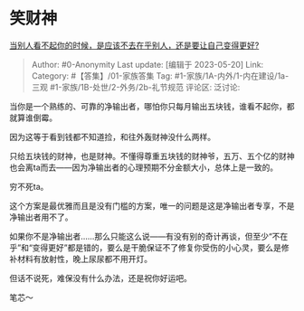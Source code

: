 # 笑财神
[当别人看不起你的时候，是应该不去在乎别人，还是要让自己变得更好?](https://www.zhihu.com/question/524690504/answer/3037068817)

> Author: #0-Anonymity
> Last update: [编辑于 2023-05-20]
> Link:
> Category: #【答集】/01-家族答集 
> Tag: #1-家族/1A-内外/1-内在建设/1a-三观 #1-家族/1B-处世/2-外务/2b-礼节规范
> 评论区:
> 泛讨论:

当你是一个熟练的、可靠的净输出者，哪怕你只每月输出五块钱，谁看不起你，都就算谁倒霉。

因为这等于看到钱都不知道捡，和往外轰财神没什么两样。

只给五块钱的财神，也是财神。不懂得尊重五块钱的财神爷，五万、五个亿的财神也会离ta而去——因为净输出者的心理预期不分金额大小，总体上是一致的。

穷不死ta。

这个方案是最优雅而且是没有门槛的方案，唯一的问题是这是净输出者专享，不是净输出者用不了。

如果你不是净输出者……那么只能这么说——有没有别的奇计再谈，但至少“不在乎”和“变得更好”都是错的，要么是干脆保证不了修复你受伤的小心灵，要么是修补材料有放射性，晚上尿尿都不用开灯。

但话不说死，难保没有什么办法，还是祝你好运吧。

笔芯～
